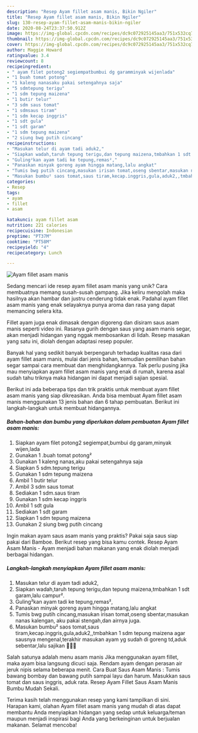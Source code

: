```yaml
---
description: "Resep Ayam fillet asam manis, Bikin Ngiler"
title: "Resep Ayam fillet asam manis, Bikin Ngiler"
slug: 130-resep-ayam-fillet-asam-manis-bikin-ngiler
date: 2020-08-24T23:37:50.912Z
image: https://img-global.cpcdn.com/recipes/dc9c072925145aa3/751x532cq70/ayam-fillet-asam-manis-foto-resep-utama.jpg
thumbnail: https://img-global.cpcdn.com/recipes/dc9c072925145aa3/751x532cq70/ayam-fillet-asam-manis-foto-resep-utama.jpg
cover: https://img-global.cpcdn.com/recipes/dc9c072925145aa3/751x532cq70/ayam-fillet-asam-manis-foto-resep-utama.jpg
author: Maggie Howard
ratingvalue: 3.4
reviewcount: 8
recipeingredient:
- " ayam filet potong2 segiempatbumbui dg garamminyak wijenlada"
- "1 buah tomat potong"
- "1 kaleng nanasaku pakai setengahnya saja"
- "5 sdmtepung terigu"
- "1 sdm tepung maizena"
- "1 butir telur"
- "3 sdm saus tomat"
- "1 sdmsaus tiram"
- "1 sdm kecap inggris"
- "1 sdt gula"
- "1 sdt garam"
- "1 sdm tepung maizena"
- "2 siung bwg putih cincang"
recipeinstructions:
- "Masukan telur di ayam tadi aduk2,"
- "Siapkan wadah,taruh tepung terigu,dan tepung maizena,tmbahkan 1 sdt garam,lalu campur²."
- "Guling²kan ayam tadi ke tepung,remas²,"
- "Panaskan minyak goreng ayam hingga matang,lalu angkat"
- "Tumis bwg putih cincang,masukan irisan tomat,oseng sbentar,masukan nanas kalengan, aku pakai stengah,dan airnya juga."
- "Masukan bumbu² saos tomat,saus tiram,kecap.inggris,gula,aduk2,,tmbahkan 1 sdm tepung maizena agar sausnya mengenal,terakhir masukan ayam yg sudah di goreng td,aduk sebentar,lalu sajikan 🥰🥰🥰"
categories:
- Resep
tags:
- ayam
- fillet
- asam

katakunci: ayam fillet asam 
nutrition: 221 calories
recipecuisine: Indonesian
preptime: "PT37M"
cooktime: "PT58M"
recipeyield: "4"
recipecategory: Lunch

---
```



![Ayam fillet asam manis](https://img-global.cpcdn.com/recipes/dc9c072925145aa3/751x532cq70/ayam-fillet-asam-manis-foto-resep-utama.jpg)

Sedang mencari ide resep ayam fillet asam manis yang unik? Cara membuatnya memang susah-susah gampang. Jika keliru mengolah maka hasilnya akan hambar dan justru cenderung tidak enak. Padahal ayam fillet asam manis yang enak selayaknya punya aroma dan rasa yang dapat memancing selera kita.

Fillet ayam juga enak dimasak dengan digoreng dan disiram saus asam manis seperti video ini. Rasanya gurih dengan saus yang asam manis segar, akan menjadi hidangan yang nggak membosankan di lidah. Resep masakan yang satu ini, diolah dengan adaptasi resep populer.

Banyak hal yang sedikit banyak berpengaruh terhadap kualitas rasa dari ayam fillet asam manis, mulai dari jenis bahan, kemudian pemilihan bahan segar sampai cara membuat dan menghidangkannya. Tak perlu pusing jika mau menyiapkan ayam fillet asam manis yang enak di rumah, karena asal sudah tahu triknya maka hidangan ini dapat menjadi sajian spesial.


Berikut ini ada beberapa tips dan trik praktis untuk membuat ayam fillet asam manis yang siap dikreasikan. Anda bisa membuat Ayam fillet asam manis menggunakan 13 jenis bahan dan 6 tahap pembuatan. Berikut ini langkah-langkah untuk membuat hidangannya.

<!--inarticleads1-->

##### Bahan-bahan dan bumbu yang diperlukan dalam pembuatan Ayam fillet asam manis:

1. Siapkan  ayam filet potong2 segiempat,bumbui dg garam,minyak wijen,lada
1. Gunakan 1 .buah tomat potong²
1. Gunakan 1 kaleng nanas,aku pakai setengahnya saja
1. Siapkan 5 sdm.tepung terigu
1. Gunakan 1 sdm tepung maizena
1. Ambil 1 butir telur
1. Ambil 3 sdm saus tomat
1. Sediakan 1 sdm.saus tiram
1. Gunakan 1 sdm kecap inggris
1. Ambil 1 sdt gula
1. Sediakan 1 sdt garam
1. Siapkan 1 sdm tepung maizena
1. Gunakan 2 siung bwg putih cincang


Ingin makan ayam saus asam manis yang praktis? Pakai saja saus siap pakai dari Bamboe. Berikut resep yang bisa kamu contek. Resep Ayam Asam Manis - Ayam menjadi bahan makanan yang enak diolah menjadi berbagai hidangan. 

<!--inarticleads2-->

##### Langkah-langkah menyiapkan Ayam fillet asam manis:

1. Masukan telur di ayam tadi aduk2,
1. Siapkan wadah,taruh tepung terigu,dan tepung maizena,tmbahkan 1 sdt garam,lalu campur².
1. Guling²kan ayam tadi ke tepung,remas²,
1. Panaskan minyak goreng ayam hingga matang,lalu angkat
1. Tumis bwg putih cincang,masukan irisan tomat,oseng sbentar,masukan nanas kalengan, aku pakai stengah,dan airnya juga.
1. Masukan bumbu² saos tomat,saus tiram,kecap.inggris,gula,aduk2,,tmbahkan 1 sdm tepung maizena agar sausnya mengenal,terakhir masukan ayam yg sudah di goreng td,aduk sebentar,lalu sajikan 🥰🥰🥰


Salah satunya adalah menu asam manis Jika menggunakan ayam fillet, maka ayam bisa langsung dicuci saja. Rendam ayam dengan perasan air jeruk nipis selama beberapa menit. Cara Buat Saus Asam Manis : Tumis bawang bombay dan bawang putih sampai layu dan harum. Masukkan saus tomat dan saus inggris, aduk rata. Resep Ayam Fillet Saus Asam Manis Bumbu Mudah Sekali. 

Terima kasih telah menggunakan resep yang kami tampilkan di sini. Harapan kami, olahan Ayam fillet asam manis yang mudah di atas dapat membantu Anda menyiapkan hidangan yang sedap untuk keluarga/teman maupun menjadi inspirasi bagi Anda yang berkeinginan untuk berjualan makanan. Selamat mencoba!
